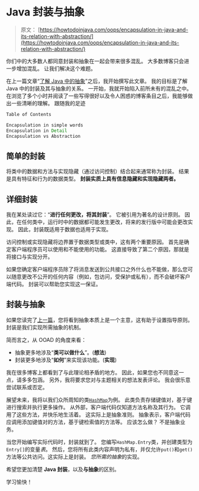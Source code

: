 # Java 封装与抽象

> 原文： [https://howtodoinjava.com/oops/encapsulation-in-java-and-its-relation-with-abstraction/](https://howtodoinjava.com/oops/encapsulation-in-java-and-its-relation-with-abstraction/)

你们中的大多数人都同意封装和抽象在一起会带来很多混乱。 大多数博客只会进一步增加混乱。 让我们解决这个难题。

在上一篇文章“[了解 Java 中的抽象](//howtodoinjava.com/object-oriented/understanding-abstraction-in-java/ "Understanding abstraction in java")”之后，我开始撰写此文章。 我的目标是了解 Java 中的封装及其与抽象的关系。 一开始，我就开始陷入前所未有的混乱之中。 在浏览了多个小时并阅读了一些写得很好以及令人困惑的博客条目之后，我能够做出一些清晰的理解。 跟随我的足迹

```java
Table of Contents

Encapsulation in simple words
Encapsulation in Detail
Encapsulation vs Abstraction
```

## 简单的封装

将类中的数据和方法与实现隐藏（通过访问控制）结合起来通常称为封装。 结果是具有特征和行为的数据类型。 **封装实质上具有信息隐藏和实现隐藏两者。**

## 详细封装

我在某处读过它：“**进行任何更改，将其封装**”。 它被引用为著名的设计原则。 因此，在任何类中，运行时中的数据都可能发生更改，将来的发行版中可能会更改实现。 因此，封装既适用于数据也适用于实现。

访问控制或实现隐藏将边界置于数据类型或类中，这有两个重要原因。 首先是确定客户端程序员可以使用和不能使用的功能。 这直接导致了第二个原因，那就是将接口与实现分开。

如果您确定客户端程序员除了将消息发送到公共接口之外什么也不能做，那么您可以随意更改不公开的任何内容（例如，包访问，受保护或私有），而不会破坏客户端代码。 封装可以帮助您实现这一保证。

## 封装与抽象

如果您读完了[上一篇](//howtodoinjava.com/object-oriented/understanding-abstraction-in-java/ "Understanding abstraction in java")，您将看到抽象本质上是一个主意，这有助于设置指导原则。 封装是我们实现所需抽象的机制。

简而言之，从 OOAD 的角度来看：

*   抽象更多地涉及“**类可以做什么**”。(**想法**)
*   封装更多地涉及“**如何**”来实现该功能。(**实现**)

我在很多博客上都看到了与此理论相矛盾的地方。 因此，如果您也不同意这一点，请多多包涵。 另外，我将要求您对与主题相关的想法发表评论。 我会很乐意尝试联系或否定。

展望未来，我将以我们众所周知的类[`HashMap`](//howtodoinjava.com/java/collections/how-hashmap-works-in-java/)为例。 此类负责存储键值对，基于键进行搜索并执行更多操作。 从外部，客户端代码仅知道方法名称及其行为。 它调用了这些方法，并快乐地生活着。 这实际上是抽象准则。 抽象表示，客户端代码应调用添加键值对的方法，基于键检索值的方法等。 应该怎么做？ 不是抽象业务。

当您开始编写实际代码时，封装就到了。 您编写`HashMap.Entry`类，并创建类型为`Entry[]`的变量*表*。 然后，您将所有此类内容声明为私有，并仅允许`put()`和`get()`方法等公共访问。这实际上是封装。 *您所需的抽象*的实现。

希望您更加清楚 **Java 封装**，以及**与抽象**的区别。

学习愉快！